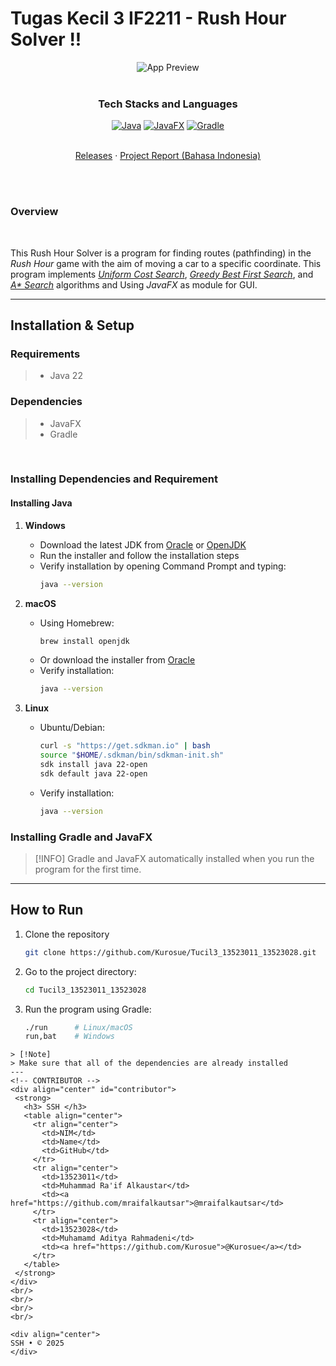 # Tugas Kecil 3 IF2211 - Rush Hour Solver !!
 
<div align="center">
  <img src="https://github.com/user-attachments/assets/cc9ee3ca-1a45-455d-8150-a97da08c4ac8" alt="App Preview" />
</div>

 <br>
 <div align="center">
   <h3 align="center">Tech Stacks and Languages</h3>

   <p align="center">
 
[![Java](https://img.shields.io/badge/Java-ED8B00?style=for-the-badge&logo=openjdk&logoColor=white)](https://www.java.com/)
[![JavaFX](https://img.shields.io/badge/JavaFX-007396?style=for-the-badge&logo=java&logoColor=white)](https://openjfx.io/)
[![Gradle](https://img.shields.io/badge/Gradle-02303A?style=for-the-badge&logo=gradle&logoColor=white)](https://gradle.org/)

   </p>
 </div>

 <p align="center">
    <br />
    <a href="https://github.com/Kurosue/Tucil3_13523011_13523028/releases/">Releases</a>
    ·
    <a href="https://github.com/Kurosue/Tucil3_13523011_13523028/doc/Tubes2_Nuggets.pdf">Project Report (Bahasa Indonesia)</a>
</p>

 <div align="justify">  </div>
<br />
<br />

### Overview
<br />

This Rush Hour Solver is a program for finding routes (pathfinding) in the _Rush Hour_ game with the aim of moving a car to a specific coordinate. This program implements [_Uniform Cost Search_](https://www.geeksforgeeks.org/uniform-cost-search-ucs-in-ai/), [_Greedy Best First Search_](https://www.geeksforgeeks.org/greedy-best-first-search-algorithm/), and [_A* Search_](https://www.geeksforgeeks.org/a-search-algorithm/) algorithms and Using _JavaFX_ as module for GUI.
 
 ---
 
 ## Installation & Setup
 
 ### Requirements
 > - Java 22

### Dependencies
 > - JavaFX
 > - Gradle

 <br/>

 ### Installing Dependencies and Requirement

#### Installing Java
1. **Windows**
    - Download the latest JDK from [Oracle](https://www.oracle.com/java/technologies/downloads/) or [OpenJDK](https://adoptium.net/)
    - Run the installer and follow the installation steps
    - Verify installation by opening Command Prompt and typing:
      ```bash
      java --version
      ```

2. **macOS**
    - Using Homebrew:
      ```bash
      brew install openjdk
      ```
    - Or download the installer from [Oracle](https://www.oracle.com/java/technologies/downloads/)
    - Verify installation:
      ```bash
      java --version
      ```

3. **Linux**
    - Ubuntu/Debian:
      ```bash
      curl -s "https://get.sdkman.io" | bash
      source "$HOME/.sdkman/bin/sdkman-init.sh"
      sdk install java 22-open
      sdk default java 22-open
      ```
    - Verify installation:
      ```bash
      java --version
      ```
### Installing Gradle and JavaFX
> [!INFO]
> Gradle and JavaFX automatically installed when you run the program for the first time.

 ---
 ## How to Run
 1. Clone the repository
    ```   bash
    git clone https://github.com/Kurosue/Tucil3_13523011_13523028.git
    ```
 2. Go to the project directory:
    ```bash
    cd Tucil3_13523011_13523028
    ```
 3. Run the program using Gradle:
    ```bash
    ./run      # Linux/macOS
    run,bat    # Windows
  ```
> [!Note]
> Make sure that all of the dependencies are already installed
 ---
 <!-- CONTRIBUTOR -->
 <div align="center" id="contributor">
   <strong>
     <h3> SSH </h3>
     <table align="center">
       <tr align="center">
         <td>NIM</td>
         <td>Name</td>
         <td>GitHub</td>
       </tr>
       <tr align="center">
         <td>13523011</td>
         <td>Muhammad Ra'if Alkaustar</td>
         <td><a href="https://github.com/mraifalkautsar">@mraifalkautsar</td>
       </tr>
       <tr align="center">
         <td>13523028</td>
         <td>Muhamamd Aditya Rahmadeni</td>
         <td><a href="https://github.com/Kurosue">@Kurosue</a></td>
       </tr>
     </table>
   </strong>
 </div>
 <br/>
 <br/>
 <br/>
 <br/>
 
 <div align="center">
SSH • © 2025
 </div>
